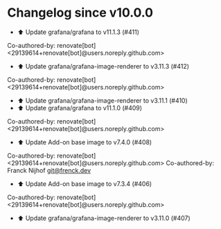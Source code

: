 # Changelog since v10.0.0
- ⬆️ Update grafana/grafana to v11.1.3 (#411)

Co-authored-by: renovate[bot] <29139614+renovate[bot]@users.noreply.github.com> 
- ⬆️ Update grafana/grafana-image-renderer to v3.11.3 (#412)

Co-authored-by: renovate[bot] <29139614+renovate[bot]@users.noreply.github.com> 
- ⬆️ Update grafana/grafana-image-renderer to v3.11.1 (#410) 
- ⬆️ Update grafana/grafana to v11.1.0 (#409)

Co-authored-by: renovate[bot] <29139614+renovate[bot]@users.noreply.github.com> 
- ⬆️ Update Add-on base image to v7.4.0 (#408)

Co-authored-by: renovate[bot] <29139614+renovate[bot]@users.noreply.github.com>
Co-authored-by: Franck Nijhof <git@frenck.dev> 
- ⬆️ Update Add-on base image to v7.3.4 (#406)

Co-authored-by: renovate[bot] <29139614+renovate[bot]@users.noreply.github.com> 
- ⬆️ Update grafana/grafana-image-renderer to v3.11.0 (#407) 

